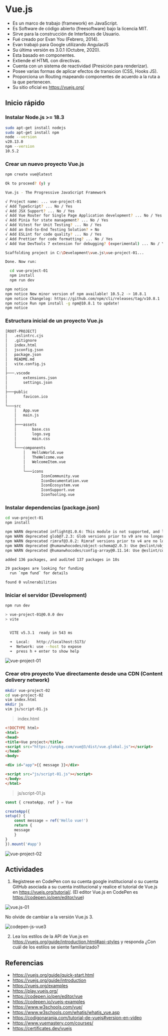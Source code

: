 # Vue.js
- Es un marco de trabajo (framework) en JavaScript.
- Es Software de código abierto (freesoftware) bajo la licencia MIT.
- Sirve para la construcción de Interfaces de Usuario.
- Fué creado por Evan You (Febrero, 2014).
- Evan trabajó para Google utilizando AngularJS
- Su última versión es 3.0.1 (Octubre, 2020).
- Esta basado en componentes.
- Extiende el HTML con directivas.
- Cuenta con un sistema de reactividad (Presición para renderizar).
- Posee varias formas de aplicar efectos de transicion (CSS, Hooks JS).
- Proporciona un Routing mapeando componentes de acuerdo a la ruta a la que pertenecen.
- Su sitio oficial es https://vuejs.org/

## Inicio rápido

### Instalar Node.js >= 18.3
```bash
sudo apt-get install nodejs
sudo apt-get install npm
node --version
v20.13.0
npm --version
10.5.2
```

### Crear un nuevo proyecto Vue.js
```bash
npm create vue@latest
```
```bash
Ok to proceed? (y) y

Vue.js - The Progressive JavaScript Framework

√ Project name: ... vue-project-01
√ Add TypeScript? ... No / Yes
√ Add JSX Support? ... No / Yes
√ Add Vue Router for Single Page Application development? ... No / Yes
√ Add Pinia for state management? ... No / Yes
√ Add Vitest for Unit Testing? ... No / Yes
√ Add an End-to-End Testing Solution? » No
√ Add ESLint for code quality? ... No / Yes
√ Add Prettier for code formatting? ... No / Yes
√ Add Vue DevTools 7 extension for debugging? (experimental) ... No / Yes

Scaffolding project in C:\Development\vue.js\vue-project-01...

Done. Now run:

  cd vue-project-01
  npm install
  npm run dev

npm notice
npm notice New minor version of npm available! 10.5.2 -> 10.8.1
npm notice Changelog: https://github.com/npm/cli/releases/tag/v10.8.1
npm notice Run npm install -g npm@10.8.1 to update!
npm notice
```

### Estructura inicial de un proyecto Vue.js
```bash
[ROOT-PROJECT]
│   .eslintrc.cjs
│   .gitignore
│   index.html
│   jsconfig.json
│   package.json
│   README.md
│   vite.config.js
│
├───.vscode
│       extensions.json
│       settings.json
│
├───public
│       favicon.ico
│
└───src
    │   App.vue
    │   main.js
    │
    ├───assets
    │       base.css
    │       logo.svg
    │       main.css
    │
    └───components
        │   HelloWorld.vue
        │   TheWelcome.vue
        │   WelcomeItem.vue
        │
        └───icons
                IconCommunity.vue
                IconDocumentation.vue
                IconEcosystem.vue
                IconSupport.vue
                IconTooling.vue
```

### Instalar dependencias (package.json)
```bash
cd vue-project-01
npm install
```

```bash
npm WARN deprecated inflight@1.0.6: This module is not supported, and leaks memory. Do not use it. Check out lru-cache if you want a good and tested way to coalesce async requests by a key value, which is much more comprehensive and powerful.
npm WARN deprecated glob@7.2.3: Glob versions prior to v9 are no longer supported
npm WARN deprecated rimraf@3.0.2: Rimraf versions prior to v4 are no longer supported
npm WARN deprecated @humanwhocodes/object-schema@2.0.3: Use @eslint/object-schema instead
npm WARN deprecated @humanwhocodes/config-array@0.11.14: Use @eslint/config-array instead

added 136 packages, and audited 137 packages in 18s

29 packages are looking for funding
  run `npm fund` for details

found 0 vulnerabilities
```

### Iniciar el servidor (Development)
```bash
npm run dev
```

```bash
> vue-project-01@0.0.0 dev
> vite


  VITE v5.3.1  ready in 543 ms

  ➜  Local:   http://localhost:5173/
  ➜  Network: use --host to expose
  ➜  press h + enter to show help
```

![vue-project-01](/images/vue-project-01.png)

### Crear otro proyecto Vue directamente desde una CDN (Content delivery network)
```bash
mkdir vue-project-02
cd vue-project-02
vim index.html
mkdir js
vim js/script-01.js
```
> index.html
```html
<!DOCTYPE html>
<html>
<head>
<title>Vue project</title>
<script src="https://unpkg.com/vue@3/dist/vue.global.js"></script>
</head>
<body>

<div id="app">{{ message }}</div>

<script src="js/script-01.js"></script>
</body>
</html>
```
> js/script-01.js
```js
const { createApp, ref } = Vue

createApp({
setup() {
    const message = ref('Hello vue!')
    return {
    message
    }
}
}).mount('#app')
```

![vue-project-02](/images/vue-project-02.png)



## Actividades
1. Registrese en CodePen con su cuenta google institucional o su cuenta GitHub asociada a su cuenta institucional y realice el tutorial de Vue.js en https://vuejs.org/tutorial/. (El editor Vue.js en CodePen es https://codepen.io/pen/editor/vue)

![vue.js-01](/images/vue.js-01.png)

No olvide de cambiar a la versión Vue.js 3.

![codepen-js-vue3](/images/codepen-js-vue3.png)

2. Lea los estilos de la API de Vue.js en https://vuejs.org/guide/introduction.html#api-styles y responda ¿Con cuál de los estilos se siente familiarizado?

## Referencias
- https://vuejs.org/guide/quick-start.html
- https://vuejs.org/guide/introduction
- https://vuejs.org/examples
- https://play.vuejs.org/
- https://codepen.io/pen/editor/vue
- https://codepen.io/vuejs-examples
- https://www.w3schools.com/vue/
- https://www.w3schools.com/whatis/whatis_vue.asp
- https://codigonaranja.com/tutorial-de-vuejs#version-en-video
- https://www.vuemastery.com/courses/
- https://certificates.dev/vuejs
